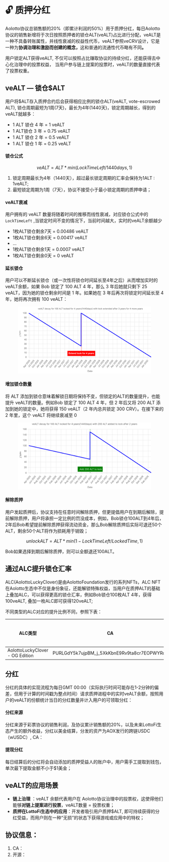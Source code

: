# 🔓 质押分红

Aolotto协议总销售额的20%（即累计利润的50%）用于质押分红，每日Aolotto协议的销售新增将于次日按照质押者的锁仓ALT(veALT)占比进行分配，veALT是一种不具备转账属性，并线性衰减的权益性代币，veALT参照veCRV设计，它是一种为**协调治理和激励而创建的概念，**&#x8FD9;和普通的流通性代币略有不&#x540C;**。**

用户锁定ALT获得veALT, 不仅可以按照占比赚取协议的持续分红，还能获得去中心化治理中的投票权益， 当用户参与链上提案的投票时，veALT的数量直接代表了投票权重。

## veALT — 锁仓$ALT

用户将$ALT存入质押合约后会获得相应比例的锁仓ALT(veALT, vote-escrowed ALT), 锁仓周期最短为1周(7天)，最长为4年(1440天)，锁定周期越长，得到的veALT就越多：

* 1 ALT 锁仓 4 年 = 1 veALT
* 1 ALT锁仓 3 年 = 0.75 veALT
* 1 ALT 锁仓 2 年 = 0.5 veALT
* 1 ALT 锁仓 1 年 = 0.25 veALT

#### 锁仓公式

$$
veALT = ALT * min(LockTimeLeft / 1440 days,1)
$$

1. 锁定周期最长为4年（1440天），超过最长锁定周期的汇率会保持为1ALT : 1veALT;
2. 最短锁定周期为1周（7天），协议不接受小于最小锁定周期的质押申请；

#### veALT衰减

用户拥有的 veALT 数量将随着时间的推移而线性衰减，对应锁仓公式中的`LockTimeLeft` ,当锁定时间不变的情况下，当前时间越大，实时的veALT余额越少

* 1枚ALT锁仓剩余7天 = 0.00486 veALT
* 1枚ALT锁仓剩余6天 = 0.00417 veALT
* ...
* 1枚ALT锁仓剩余1天 = 0.0007 veALT
* 1枚ALT锁仓剩余0天 = 0 veALT

#### 延长锁仓

用户可以不断延长锁仓（或一次性将锁仓时间延长至4年之后）从而增加实时的veALT余额，如果 Bob 锁定了 100 ALT 4 年，那么 3 年后她就只剩下 25 veALT，因为她的锁仓剩余时间是 1 年。如果她在 3 年后再次将锁定时间延长至 4 年，她将再次拥有 100 veALT：

<figure><img src=".gitbook/assets/vealt1.png" alt=""><figcaption></figcaption></figure>

#### 增加锁仓数量

将 ALT 添加到锁仓意味着解锁日期将保持不变，但锁定的ALT的数量提升，也能提升 veALT的数量。例如Bob 锁定了 100 ALT 4 年，但 2 年后又将 200 ALT 添加到她的锁定中，她将获得 150 veALT（2 年内总共锁定 300 CRV）。在接下来的 2 年里，这个 veALT 将继续衰减至 0

<figure><img src=".gitbook/assets/vealt2.png" alt=""><figcaption></figcaption></figure>

#### 解除质押

用户发起质押后，协议支持在任意时间解除质押，但更提倡用户在到期后解除，提前解除质押，用户将承担一定比例的罚没成本，例如，Bob锁仓100ALT到4年后，2年后Bob希望提前解除质押获得流动资金，那么Bob解除质押后实际可退还50个ALT，剩余50个ALT将作为损耗用于销毁；

$$
unlockALT = ALT * min(1-LockTimeLeft/LockedTime,1 )
$$

Bob如果选择到期后解除质押，则可以全额退还100ALT。

## 通过ALC提升锁仓汇率

ALC(AolottoLuckyClover)是由AolottoFoundation发行的系列NFTs，ALC NFT在Aolotto生态中不仅是身份象征，还能解锁特殊权益，当用户在质押ALT的基础上叠加ALC，可以获得更高的锁仓汇率，例如Bob锁仓100枚ALT 4年，获得100veALT, 叠加一枚ALC即可获得120veALT;

不同类型的ALC对应的提升比例不同，参照下表：

<table><thead><tr><th>ALC类型</th><th width="181.43359375">CA</th><th data-type="number">发行总量</th><th width="111.7109375">提升比率</th><th>获取方式</th></tr></thead><tbody><tr><td>AolottoLuckyClover - OG Edition</td><td>PURLGdY5k7ujpBM_j_5XkKbnE9Rv9ta8cr7EOPWYRqk</td><td>5000</td><td>0.2</td><td>aopump, bazar</td></tr></tbody></table>



## 分红

分红的具体的实现流程为每日GMT 00:00（实际执行时间可能存在1-2分钟的偏差，但用于计算的时间戳为整点时间）请求质押进程中的实时veALT余额，按照用户的veALT的份额统计当日的分红数量并计入用户的可领取分红：

#### 分红来源

分红来源于彩票协议的销售利润，及协议累计销售额的20%，以及未来LottoFi生态产生的额外收益，分红以美金结算，分发的资产为AOX发行的跨链USDC （wUSDC）, CA：

#### 提现分红

每日结算后的分红将会自动添加的质押受益人的账户中，用户需手工提取到钱包，单次最下提取金额不小于$1美金；



## veALT的应用场景

* **链上治理** ：veALT 余额代表用户在 Aolotto协议治理中的投票权，这使得他们能够**对链上提案进行投票**，veALT数量 = 投票权重；
* **质押在LottoFi生态中的应用**：开发者吸引用户质押$ALT, 即可持续获得的分红受益，而用户则在一种“无损”的状态下获得游戏或应用中的特权；

## 协议信息：

1. CA：
2. 开源：





